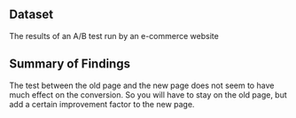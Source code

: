 ## Dataset
The results of an A/B test run by an e-commerce website


## Summary of Findings
The test between the old page and the new page does not seem to have much effect on the conversion. So you will have to stay on the old page, but add a certain improvement factor to the new page.

